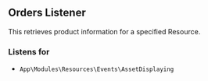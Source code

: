 ## Orders Listener

This retrieves product information for a specified Resource.

### Listens for

* `App\Modules\Resources\Events\AssetDisplaying`
